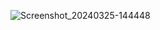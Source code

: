 ![Screenshot_20240325-144448](https://github.com/khansahab24/Khizer-sahab/assets/162121261/ea7f81a8-29aa-4cd8-97c7-077f909973b1)
